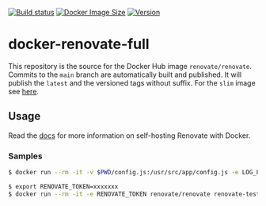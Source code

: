 [![Build status](https://github.com/renovatebot/docker-renovate-full/workflows/build/badge.svg)](https://github.com/renovatebot/docker-renovate-full/actions?query=workflow%3Abuild)
[![Docker Image Size](https://img.shields.io/docker/image-size/renovate/renovate/latest)](https://hub.docker.com/r/renovate/renovate)
[![Version](https://img.shields.io/docker/v/renovate/renovate/latest)](https://hub.docker.com/r/renovate/renovate)

# docker-renovate-full

This repository is the source for the Docker Hub image `renovate/renovate`.
Commits to the `main` branch are automatically built and published.
It will publish the `latest` and the versioned tags without suffix.
For the `slim` image see [here](https://github.com/renovatebot/docker-renovate).

## Usage

Read the [docs](https://docs.renovatebot.com/getting-started/running/#self-hosting-renovate) for more information on self-hosting Renovate with Docker.

### Samples

```sh
$ docker run --rm -it -v $PWD/config.js:/usr/src/app/config.js -e LOG_LEVEL=debug renovate/renovate --include-forks=true renovate-tests/gomod1
```

```sh
$ export RENOVATE_TOKEN=xxxxxxx
$ docker run --rm -it -e RENOVATE_TOKEN renovate/renovate renovate-tests/gomod1
```
